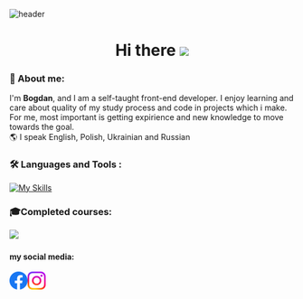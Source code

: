 ![header](https://capsule-render.vercel.app/api?type=waving&color=gradient&customColorList=5&height=120&section=header)
<h1 align="center">
  Hi there
  <img src="https://media.giphy.com/media/hvRJCLFzcasrR4ia7z/giphy.gif" height="32"/>
</h1>

### 📕 About me:
<p>I'm <b>Bogdan</b>, and I am a self-taught front-end developer. I enjoy learning and care about quality of my study process and code in projects which i make. For me, most important is getting expirience and new knowledge to move towards the goal. <br>
🌎 I speak English, Polish, Ukrainian and Russian </p>

### :hammer_and_wrench: Languages and Tools :

[![My Skills](https://skillicons.dev/icons?i=html,css,sass,js,react,redux,git,gulp,webpack&perline=4)](https://skillicons.dev)
### 🎓Completed courses:
<a href="https://www.udemy.com/certificate/UC-1d930940-a7fa-4a69-8b04-13cbb998e2d9/"><img src="https://img.shields.io/badge/Udemy-EC5252?style=for-the-badge&logo=Udemy&logoColor=white"/></a>

#### my social media:
  <a href="https://www.facebook.com/bogdan.derdz/">
    <img align="left" src="/img/fb.svg" alt="facebook" width="32"/>
  </a>
  <a href="https://www.instagram.com/bagtirr/">
    <img align="left" src="/img//inst.svg" atl="Instagram" width="32"/>
  </a>
